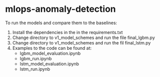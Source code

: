# mlops-anomaly-detection

To run the models and compare them to the baselines:
1. Install the dependencies in the in the requirements.txt
2. Change directory to v1_model_schemes and run the file final_lgbm.py
3. Change directory to v1_model_schemes and run the fil final_lstm.py
4. Examples to the code can be found at:
    * lgbm_model_evaluation.ipynb
    * lgbm_run.ipynb
    * lstm_model_evaluation.ipynb
    * lstm_run.ipynb